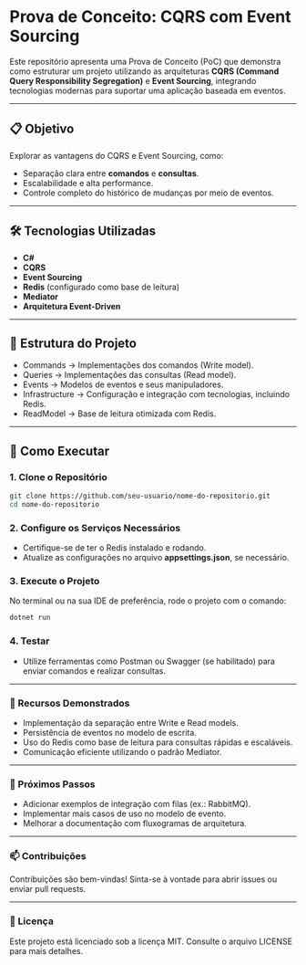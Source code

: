 # Prova de Conceito: CQRS com Event Sourcing  

Este repositório apresenta uma Prova de Conceito (PoC) que demonstra como estruturar um projeto utilizando as arquiteturas **CQRS (Command Query Responsibility Segregation)** e **Event Sourcing**, integrando tecnologias modernas para suportar uma aplicação baseada em eventos.  

---

## 📋 Objetivo  

Explorar as vantagens do CQRS e Event Sourcing, como:  

- Separação clara entre **comandos** e **consultas**.  
- Escalabilidade e alta performance.  
- Controle completo do histórico de mudanças por meio de eventos.  

---

## 🛠️ Tecnologias Utilizadas  

- **C#**  
- **CQRS**  
- **Event Sourcing**  
- **Redis** (configurado como base de leitura)  
- **Mediator**  
- **Arquitetura Event-Driven**  

---

## 📂 Estrutura do Projeto  

- Commands -> Implementações dos comandos (Write model).
- Queries -> Implementações das consultas (Read model).
- Events -> Modelos de eventos e seus manipuladores.
- Infrastructure -> Configuração e integração com tecnologias, incluindo Redis.
- ReadModel -> Base de leitura otimizada com Redis.

---

## 🚀 Como Executar  

### 1. Clone o Repositório  

```bash
git clone https://github.com/seu-usuario/nome-do-repositorio.git  
cd nome-do-repositorio
```

### 2. Configure os Serviços Necessários

- Certifique-se de ter o Redis instalado e rodando.
- Atualize as configurações no arquivo **appsettings.json**, se necessário.

### 3. Execute o Projeto

No terminal ou na sua IDE de preferência, rode o projeto com o comando:

```bash
dotnet run  
```

### 4. Testar

- Utilize ferramentas como Postman ou Swagger (se habilitado) para enviar comandos e realizar consultas.

---

### 🌟 Recursos Demonstrados

- Implementação da separação entre Write e Read models.
- Persistência de eventos no modelo de escrita.
- Uso do Redis como base de leitura para consultas rápidas e escaláveis.
- Comunicação eficiente utilizando o padrão Mediator.

---

### 📌 Próximos Passos

- Adicionar exemplos de integração com filas (ex.: RabbitMQ).
- Implementar mais casos de uso no modelo de evento.
- Melhorar a documentação com fluxogramas de arquitetura.

---

### 📫 Contribuições

Contribuições são bem-vindas! Sinta-se à vontade para abrir issues ou enviar pull requests.

---

### 📄 Licença

Este projeto está licenciado sob a licença MIT. Consulte o arquivo LICENSE para mais detalhes.
